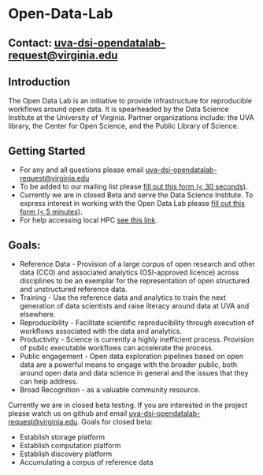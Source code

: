 # Open-Data-Lab

## Contact: uva-dsi-opendatalab-request@virginia.edu

## Introduction

The Open Data Lab is an initiative to provide infrastructure for reproducible workflows around open data. It is spearheaded by the Data Science Institute at the University of Virginia. Partner organizations include: the UVA library, the Center for Open Science, and the Public Library of Science.

## Getting Started
* For any and all questions please email uva-dsi-opendatalab-request@virginia.edu
* To be added to our mailing list please [fill out this form (< 30 seconds)](https://docs.google.com/forms/d/e/1FAIpQLSdkWYOUKrxvkacqrFbG3aHu8dC4I7EAs8pO0_-u3hyFdrtREg/viewform).
* Currently we are in closed Beta and serve the Data Science Institute. To express interest in working with the Open Data Lab please [fill out this form (< 5 minutes)](https://goo.gl/forms/aXNwlxiSLXCyfDRe2).
* For help accessing local HPC [see this link](https://github.com/UVA-DSI/Open-Data-Lab/blob/master/documentation/Rivanna.md).

## Goals:
* Reference Data - Provision of a large corpus of open research and other data (CC0) and associated analytics (OSI-approved licence) across disciplines to be an exemplar for the representation of open structured and unstructured reference data.
* Training - Use the reference data and analytics to train the next generation of data scientists and raise literacy around data at UVA and elsewhere.
* Reproducibility - Facilitate scientific reproducibility through execution of workflows associated with the data and analytics.
* Productivity - Science is currently a highly inefficient process. Provision of public executable workflows can accelerate the process.
* Public engagement - Open data exploration pipelines based on open data are a powerful means to engage with the broader public, both around open data and data science in general and the issues that they can help address.
* Broad Recognition - as a valuable community resource.

Currently we are in closed beta testing. If you are interested in the project please watch us on github and email uva-dsi-opendatalab-request@virginia.edu.
Goals for closed beta:
* Establish storage platform
* Establish computation platform
* Establish discovery platform
* Accumulating a corpus of reference data


